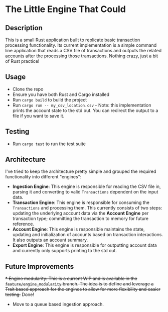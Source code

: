 # The Little Engine That Could

## Description

This is a small Rust application built to replicate basic transaction processing functionality. Its current
implementation is a simple command line application that reads a CSV file of transactions and outputs the related
accounts after the processing those transactions. Nothing crazy, just a bit of Rust practice!

## Usage

* Clone the repo
* Ensure you have both Rust and Cargo installed
* Run `cargo build` to build the project
* Run `cargo run -- my_csv_location.csv` - Note: this implementation prints the account state to the std out. You can
  redirect the output to a file if you want to save it.

## Testing

* Run `cargo test` to run the test suite

## Architecture

I've tried to keep the architecture pretty simple and grouped the required functionality into different "engines":

* **Ingestion Engine**: This engine is responsible for reading the CSV file in, parsing it and converting to
  valid `Transactions` dependent on the input data.
* **Transaction Engine**: This engine is responsible for consuming the `Transactions` and processing them. This
  currently consists of two steps: updating the underlying account data via the **Account Engine** per transaction type;
  committing the transaction to memory for future reference.
* **Account Engine**: This engine is responsible maintains the state, updating and initialization of accounts based on
  transaction interactions. It also outputs an account summary.
* **Export Engine**: This engine is responsible for outputting account data and currently only supports printing to the
  std out.

## Future Improvements

~~* Engine modularity: This is a current WIP and is available in the `feature/engine_modularity` branch. The idea is to
define and leverage a Trait based approach for the engines to allow for more flexibility and easier testing.~~ Done!

* Move to a queue based ingestion approach.

